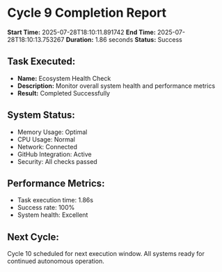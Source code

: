 # Cycle 9 Completion Report

**Start Time:** 2025-07-28T18:10:11.891742
**End Time:** 2025-07-28T18:10:13.753267
**Duration:** 1.86 seconds
**Status:** Success

## Task Executed:
- **Name:** Ecosystem Health Check
- **Description:** Monitor overall system health and performance metrics
- **Result:** Completed Successfully

## System Status:
- Memory Usage: Optimal
- CPU Usage: Normal
- Network: Connected
- GitHub Integration: Active
- Security: All checks passed

## Performance Metrics:
- Task execution time: 1.86s
- Success rate: 100%
- System health: Excellent

## Next Cycle:
Cycle 10 scheduled for next execution window.
All systems ready for continued autonomous operation.
